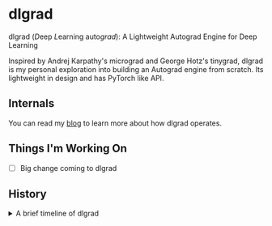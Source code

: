 # dlgrad

dlgrad (*D*eep *L*earning auto*grad*): A Lightweight Autograd Engine for Deep Learning

Inspired by Andrej Karpathy's micrograd and George Hotz's tinygrad, dlgrad is my personal exploration into building an Autograd engine from scratch. Its lightweight in design and has PyTorch like API.

## Internals

You can read my [blog](https://navneetkanna.github.io/blog/2024/02/22/dlgrad-Behind-the-scenes.html) to learn more about how dlgrad operates.

## Things I'm Working On
- [ ] Big change coming to dlgrad

##  History

<details>

<summary> A brief timeline of dlgrad </summary>

- I started this project in 2022 with the intention of learning the fundamentals of deep learning. The initial version worked perfectly fine but was just a numpy wrapper.
- In early 2024, I revisted the project and realised that I didnt learn or do much since most of the heavy lifting was done by numpy and this bothered me.
- Hence, I began to rewrite dlgrad, well, in a stupid way. 
- Since, I didnt want to rely on numpy at all, I needed some way in creating the tensors. My genius idea was, let me write C code in python, compile them as a shared file (using subprocess) and load them into python. Suprisingly it worked. 
- However, it was really difficult to manage creating tensors in C and using them in python. Since the tensors were C arrays, I had to ensure to clean them up, indexing, etc. And I spent around 8 months doing this. Yea 8 months !!!.
- Things were only getting complicated as I sarted to add new ops, losses, etc, and at this point I became frustated at myself, saddend by the fact that I am not able to do this.
- Then I was looking at [llm.c](https://github.com/karpathy/llm.c), and I wondered, why am I complicating things, why am I using python, why cant I just use C. Afterall I am not building a framework to compete with the existing ones, rather the goal was to understand the fundamentals of deep learning, which can be done in C also, as demonstrated by llm.c
- Hence, now dlgrad is going to shift to C from python.

</details>